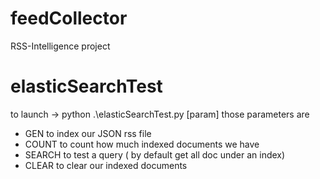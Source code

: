 # feedCollector
RSS-Intelligence project

# elasticSearchTest

to launch -> python .\elasticSearchTest.py [param]
those parameters are
- GEN to index our JSON rss file
- COUNT to count how much indexed documents we have
- SEARCH to test a query ( by default get all doc under an index)
- CLEAR to clear our indexed documents